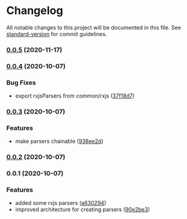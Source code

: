 # Changelog

All notable changes to this project will be documented in this file. See [standard-version](https://github.com/conventional-changelog/standard-version) for commit guidelines.

### [0.0.5](https://github.com/ckapps/rxjs-parse/compare/v0.0.4...v0.0.5) (2020-11-17)

### [0.0.4](https://github.com/ckapps/rxjs-parse/compare/v0.0.3...v0.0.4) (2020-10-07)


### Bug Fixes

* export rxjsParsers from common/rxjs ([37f18d7](https://github.com/ckapps/rxjs-parse/commit/37f18d7a0f7c972207f328e311d70d0dfaaac8c6))

### [0.0.3](https://github.com/ckapps/rxjs-parse/compare/v0.0.2...v0.0.3) (2020-10-07)


### Features

* make parsers chainable ([938ee2d](https://github.com/ckapps/rxjs-parse/commit/938ee2dd0f0b41805f630f16c8f54879cf4910bf))

### [0.0.2](https://github.com/ckapps/rxjs-parse/compare/v0.0.1...v0.0.2) (2020-10-07)

### 0.0.1 (2020-10-07)


### Features

* added some rxjs parsers ([a630294](https://github.com/ckapps/rxjs-parse/commit/a630294fe28f1982d3dd8f32bad9653eaf93160f))
* improved architecture for creating parsers ([90e2be3](https://github.com/ckapps/rxjs-parse/commit/90e2be30413b3f8872f1af2b06aa4850604a4575))
